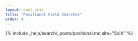```yaml
---
layout: post_scix
title: "Positional Field Searches"
order: 4
---
```


{% include _help/search/_posts/positional.md site="SciX" %}
